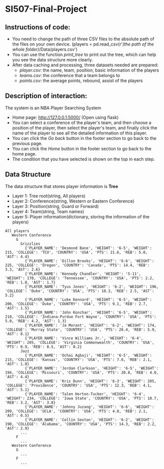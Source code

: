 # SI507-Final-Project

## Instructions of code:
* You need to change the path of three CSV files to the absolute path of the files on your own device. (players = pd.read_csv(r'*(the path of the whole folder)*/Data/players.csv')
* You can use the function *print_tree* to print out the tree, which can help you see the data structure more clearly.
* After data caching and processing, three datasets needed are prepared:
  * *player.csv*: the name, team, position, basic information of the players
  * *teams.csv*: the conference that a team belongs to
  * *points.csv*: the average points, rebound, assist of the players

## Description of interaction:
The system is an NBA Player Searching System
* Home page: http://127.0.0.1:5000/ (Open using flask)
* You can select a conference of the player's team, and then choose a position of the player, then select the player's team, and finally click the name of the player to see all the detailed information of this player.
* You can click the *Go back* button in the footer section to go back to the previous page.
* You can click the *Home* button in the footer section to go back to the home page.
* The condition that you have selected is shown on the top in each step.

## Data Structure
The data structure that stores player information is **Tree**
* Layer 1: Tree root(string, All players)
* Layer 2: Conference(string, Western or Eastern Conference)
* Layer 3: Position(string, Guard or Forward)
* Layer 4: Team(string, Team names)
* Layer 5: Player information(dictionary, storing the information of the players)
```
All players
   Western Conference
     G
       Grizzlies
         {'PLAYER_NAME': 'Desmond Bane', 'HEIGHT': '6-5', 'WEIGHT': 215, 'COLLEGE': 'TCU', 'COUNTRY': 'USA', 'PTS': 21.6, 'REB': 5.0, 'AST': 4.4}
         {'PLAYER_NAME': 'Dillon Brooks', 'HEIGHT': '6-6', 'WEIGHT': 225, 'COLLEGE': 'Oregon', 'COUNTRY': 'Canada', 'PTS': 14.4, 'REB': 3.3, 'AST': 2.6}
         {'PLAYER_NAME': 'Kennedy Chandler', 'HEIGHT': '5-11', 'WEIGHT': 170, 'COLLEGE': 'Tennessee', 'COUNTRY': 'USA', 'PTS': 2.2, 'REB': 1.0, 'AST': 1.7}
         {'PLAYER_NAME': 'Tyus Jones', 'HEIGHT': '6-2', 'WEIGHT': 196, 'COLLEGE': 'Duke', 'COUNTRY': 'USA', 'PTS': 10.3, 'REB': 2.5, 'AST': 5.2}
         {'PLAYER_NAME': 'Luke Kennard', 'HEIGHT': '6-5', 'WEIGHT': 206, 'COLLEGE': 'Duke', 'COUNTRY': 'USA', 'PTS': 9.1, 'REB': 2.7, 'AST': 1.5}
         {'PLAYER_NAME': 'John Konchar', 'HEIGHT': '6-5', 'WEIGHT': 210, 'COLLEGE': 'Indiana-Purdue Fort Wayne', 'COUNTRY': 'USA', 'PTS': 5.0, 'REB': 4.2, 'AST': 1.3}
         {'PLAYER_NAME': 'Ja Morant', 'HEIGHT': '6-2', 'WEIGHT': 174, 'COLLEGE': 'Murray State', 'COUNTRY': 'USA', 'PTS': 26.4, 'REB': 5.9, 'AST': 8.1}
         {'PLAYER_NAME': 'Vince Williams Jr.', 'HEIGHT': '6-4', 'WEIGHT': 205, 'COLLEGE': 'Virginia Commonwealth', 'COUNTRY': 'USA', 'PTS': 0.9, 'REB': 0.5, 'AST': 0.2}
       Jazz
         {'PLAYER_NAME': 'Ochai Agbaji', 'HEIGHT': '6-5', 'WEIGHT': 215, 'COLLEGE': 'Kansas', 'COUNTRY': 'USA', 'PTS': 7.6, 'REB': 2.1, 'AST': 1.0}
         {'PLAYER_NAME': 'Jordan Clarkson', 'HEIGHT': '6-5', 'WEIGHT': 194, 'COLLEGE': 'Missouri', 'COUNTRY': 'USA', 'PTS': 20.8, 'REB': 4.0, 'AST': 4.4}
         {'PLAYER_NAME': 'Kris Dunn', 'HEIGHT': '6-3', 'WEIGHT': 205, 'COLLEGE': 'Providence', 'COUNTRY': 'USA', 'PTS': 12.3, 'REB': 4.1, 'AST': 5.1}
         {'PLAYER_NAME': 'Talen Horton-Tucker', 'HEIGHT': '6-4', 'WEIGHT': 234, 'COLLEGE': 'Iowa State', 'COUNTRY': 'USA', 'PTS': 10.7, 'REB': 3.2, 'AST': 3.8}
         {'PLAYER_NAME': 'Johnny Juzang', 'HEIGHT': '6-6', 'WEIGHT': 209, 'COLLEGE': 'UCLA', 'COUNTRY': 'USA', 'PTS': 4.8, 'REB': 2.1, 'AST': 0.5}
         {'PLAYER_NAME': 'Collin Sexton', 'HEIGHT': '6-2', 'WEIGHT': 190, 'COLLEGE': 'Alabama', 'COUNTRY': 'USA', 'PTS': 14.3, 'REB': 2.2, 'AST': 2.9}
       ...
     F
       ...
   Western Conference
     G
       ...
     F
       ...
```
